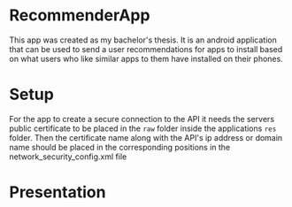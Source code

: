 # RecommenderApp

This app was created as my bachelor's thesis. It is an android application that can be used to send a user recommendations for apps to install based on what users who like similar apps to them have installed on their phones.

# Setup

For the app to create a secure connection to the API it needs the servers public certificate to be placed in the `raw` folder inside the applications `res` folder. Then the certificate name along with the API's ip address or domain name should be placed in the corresponding positions in the network_security_config.xml file

# Presentation

